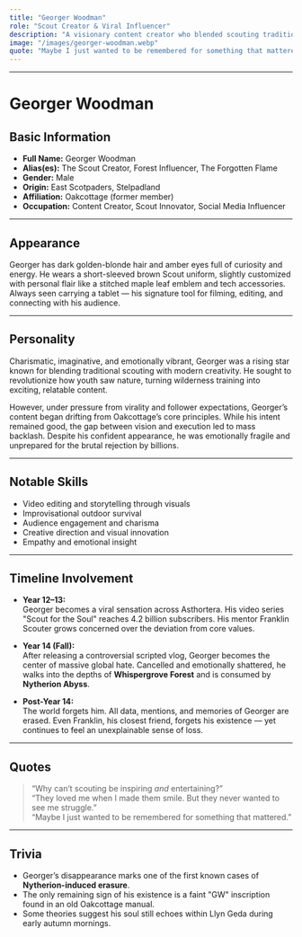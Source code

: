 ```yaml
---
title: "Georger Woodman"
role: "Scout Creator & Viral Influencer"
description: "A visionary content creator who blended scouting tradition with modern digital storytelling. Once beloved by billions, he vanished mysteriously into the Nytherion Abyss, erasing all traces of his existence — except a lingering echo in Whispergrove."
image: "/images/georger-woodman.webp"
quote: "Maybe I just wanted to be remembered for something that mattered."
---
```

---
# Georger Woodman

## Basic Information
- **Full Name:** Georger Woodman  
- **Alias(es):** The Scout Creator, Forest Influencer, The Forgotten Flame  
- **Gender:** Male  
- **Origin:** East Scotpaders, Stelpadland  
- **Affiliation:** Oakcottage (former member)  
- **Occupation:** Content Creator, Scout Innovator, Social Media Influencer  

---

## Appearance
Georger has dark golden-blonde hair and amber eyes full of curiosity and energy. He wears a short-sleeved brown Scout uniform, slightly customized with personal flair like a stitched maple leaf emblem and tech accessories. Always seen carrying a tablet — his signature tool for filming, editing, and connecting with his audience.

---

## Personality
Charismatic, imaginative, and emotionally vibrant, Georger was a rising star known for blending traditional scouting with modern creativity. He sought to revolutionize how youth saw nature, turning wilderness training into exciting, relatable content.

However, under pressure from virality and follower expectations, Georger’s content began drifting from Oakcottage’s core principles. While his intent remained good, the gap between vision and execution led to mass backlash. Despite his confident appearance, he was emotionally fragile and unprepared for the brutal rejection by billions.

---

## Notable Skills
- Video editing and storytelling through visuals  
- Improvisational outdoor survival  
- Audience engagement and charisma  
- Creative direction and visual innovation  
- Empathy and emotional insight  

---

## Timeline Involvement
- **Year 12–13:**  
  Georger becomes a viral sensation across Asthortera. His video series "Scout for the Soul" reaches 4.2 billion subscribers. His mentor Franklin Scouter grows concerned over the deviation from core values.

- **Year 14 (Fall):**  
  After releasing a controversial scripted vlog, Georger becomes the center of massive global hate. Cancelled and emotionally shattered, he walks into the depths of **Whispergrove Forest** and is consumed by **Nytherion Abyss**.

- **Post-Year 14:**  
  The world forgets him. All data, mentions, and memories of Georger are erased. Even Franklin, his closest friend, forgets his existence — yet continues to feel an unexplainable sense of loss.

---

## Quotes
> “Why can’t scouting be inspiring *and* entertaining?”  
> “They loved me when I made them smile. But they never wanted to see me struggle.”  
> “Maybe I just wanted to be remembered for something that mattered.”

---

## Trivia
- Georger’s disappearance marks one of the first known cases of **Nytherion-induced erasure**.  
- The only remaining sign of his existence is a faint "GW" inscription found in an old Oakcottage manual.  
- Some theories suggest his soul still echoes within Llyn Geda during early autumn mornings.

